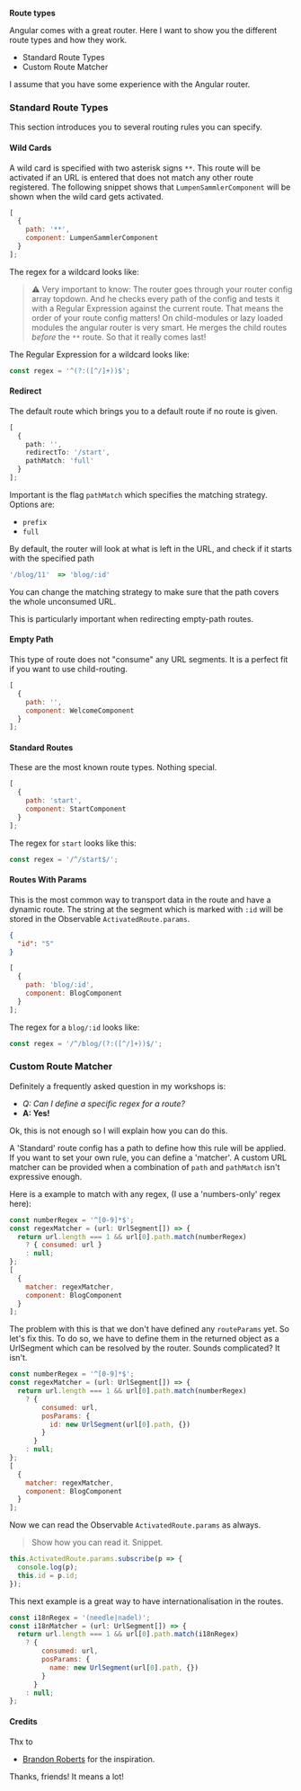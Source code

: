 <strong>Route types</strong>

Angular comes with a great router. Here I want to show you the different route types and how they work.

- Standard Route Types
- Custom Route Matcher

I assume that you have some experience with the Angular router.

### Standard Route Types

This section introduces you to several routing rules you can specify.

#### Wild Cards

A wild card is specified with two asterisk signs `**`.
This route will be activated if an URL is entered that does not match any other route registered.
The following snippet shows that `LumpenSammlerComponent` will be shown when the wild card gets activated.

```js
[
  {
    path: '**',
    component: LumpenSammlerComponent
  }
];
```

The regex for a wildcard looks like:

> ⚠️ Very important to know: The router goes through your router config array topdown.
> And he checks every path of the config and tests it with a Regular Expression against the current route.
> That means the order of your route config matters!
> On child-modules or lazy loaded modules the angular router is very smart. He merges the child routes _before_ the `**` route.
> So that it really comes last!

The Regular Expression for a wildcard looks like:

```js
const regex = '^(?:([^/]+))$';
```

#### Redirect

The default route which brings you to a default route if no route is given.

```ts
[
  {
    path: '',
    redirectTo: '/start',
    pathMatch: 'full'
  }
];
```

Important is the flag `pathMatch` which specifies the matching strategy.
Options are:

- `prefix`
- `full`

By default, the router will look at what is left in the URL, and check if it starts with the specified path

```ts
'/blog/11'  => 'blog/:id'
```

You can change the matching strategy to make sure that the path covers the whole unconsumed URL.

This is particularly important when redirecting empty-path routes.

#### Empty Path

This type of route does not "consume" any URL segments. It is a perfect fit if you want to use child-routing.

```js
[
  {
    path: '',
    component: WelcomeComponent
  }
];
```

#### Standard Routes

These are the most known route types. Nothing special.

```js
[
  {
    path: 'start',
    component: StartComponent
  }
];
```

The regex for `start` looks like this:

```js
const regex = '/^/start$/';
```

#### Routes With Params

This is the most common way to transport data in the route and have a dynamic route.
The string at the segment which is marked with `:id` will be stored in the Observable `ActivatedRoute.params`.

```json
{
  "id": "5"
}
```

```js
[
  {
    path: 'blog/:id',
    component: BlogComponent
  }
];
```

The regex for a `blog/:id` looks like:

```js
const regex = '/^/blog/(?:([^/]+))$/';
```

### Custom Route Matcher

Definitely a frequently asked question in my workshops is:

- _Q: Can I define a specific regex for a route?_
- **A: Yes!**

Ok, this is not enough so I will explain how you can do this.

A 'Standard' route config has a path to define how this rule will be applied.
If you want to set your own rule, you can define a 'matcher'.
A custom URL matcher can be provided when a combination of `path` and `pathMatch` isn't expressive enough.

Here is a example to match with any regex, (I use a 'numbers-only' regex here):

```js
const numberRegex = '^[0-9]*$';
const regexMatcher = (url: UrlSegment[]) => {
  return url.length === 1 && url[0].path.match(numberRegex)
    ? { consumed: url }
    : null;
};
[
  {
    matcher: regexMatcher,
    component: BlogComponent
  }
];
```

The problem with this is that we don't have defined any `routeParams` yet.
So let's fix this.
To do so, we have to define them in the returned object as a UrlSegment which can be resolved by the router. Sounds complicated? It isn't.

```js
const numberRegex = '^[0-9]*$';
const regexMatcher = (url: UrlSegment[]) => {
  return url.length === 1 && url[0].path.match(numberRegex)
    ? {
        consumed: url,
        posParams: {
          id: new UrlSegment(url[0].path, {})
        }
      }
    : null;
};
[
  {
    matcher: regexMatcher,
    component: BlogComponent
  }
];
```

Now we can read the Observable `ActivatedRoute.params` as always.

> Show how you can read it. Snippet.

```js
this.ActivatedRoute.params.subscribe(p => {
  console.log(p);
  this.id = p.id;
});
```

This next example is a great way to have internationalisation in the routes.

```js
const i18nRegex = '(needle|nadel)';
const i18nMatcher = (url: UrlSegment[]) => {
  return url.length === 1 && url[0].path.match(i18nRegex)
    ? {
        consumed: url,
        posParams: {
          name: new UrlSegment(url[0].path, {})
        }
      }
    : null;
};
```

#### Credits

Thx to

- <a href="https://twitter.com/brandontroberts"  target="_blank">Brandon Roberts</a> for the inspiration.

Thanks, friends! It means a lot!
